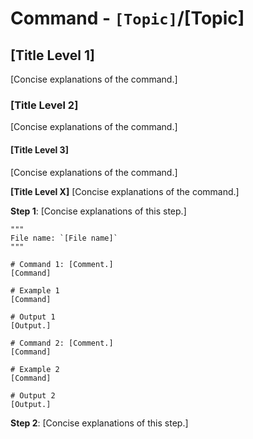 # Command - `[Topic]`/[Topic]

## [Title Level 1]

[Concise explanations of the command.]

### [Title Level 2]

[Concise explanations of the command.]

#### [Title Level 3]

[Concise explanations of the command.]

**[Title Level X]**
[Concise explanations of the command.]

**Step 1**: [Concise explanations of this step.]

```shell
"""
File name: `[File name]`
"""

# Command 1: [Comment.]
[Command]

# Example 1
[Command]

# Output 1
[Output.]

# Command 2: [Comment.]
[Command]

# Example 2
[Command]

# Output 2
[Output.]
```

**Step 2**: [Concise explanations of this step.]
